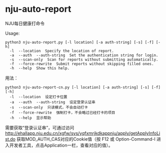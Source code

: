 # nju-auto-report
NJU每日健康打命令

Usage: 
```
python3 nju-auto-report.py [-l location] [-a auth-string] [-s] [-f] [-h]
  -l  --location  Specify the location of report.
  -a  --auth  --auth-string  Set the authentication string for login.
  -s  --scan-only  Scan for reports without submitting automatically.
  -f  --force-rewrite  Submit reports without skipping filled ones.
  -h  --help  Show this help.
```

用法：
```
python3 nju-auto-report-cn.py [-l location] [-a auth-string] [-s] [-f] [-h]
  -l  --location  设定打卡位置
  -a  --auth  --auth-string  设定登录认证串
  -s  --scan-only  只读模式，不会自动打卡
  -f  --force-rewrite  强制打卡，不会略过已经打卡的项目
  -h  --help  显示帮助
```

需要获取“登录认证串”，可通过访问 http://ehallapp.nju.edu.cn/xgfw/sys/yqfxmrjkdkappnju/apply/getApplyInfoList.do 获取MOD_AUTH_CAS对应的Cookie值（按 F12 或 Option-Command-I 进入开发者工具，点击Application一栏，查看对应的值）。
